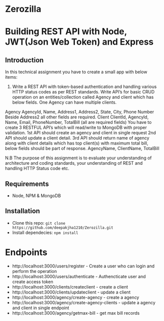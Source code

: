# Zerozilla
# Building REST API with Node, JWT(Json Web Token) and Express

## Introduction

In this technical assignment you have to create a small app with below items:

1. Write a REST API with token-based authentication and handling various HTTP status codes as per REST standards.
   Write API’s for basic CRUD operation on an entities/collection called Agency and client which has below fields. One Agency can have multiple clients.

Agency
AgencyId, Name, Address1, Address2, State, City, Phone Number
Beside Address2 all other fields are required.
Client
ClientId, AgencyId, Name, Email, PhoneNumber, TotalBill (all are required fields)
You have to create 3 RESTFUL API’s which will read/write to MongoDB with proper validation.
1st API should create an agency and client in single request
2nd API should update a client detail.
3rd API should return name of agency along with client details which has top client(s) with maximum total bill, below fields should be part of response.
AgencyName, ClientName, TotalBill

N.B The purpose of this assignment is to evaluate your understanding of architecture and coding standards, your understanding of REST and handling HTTP Status code etc.

## Requirements

- Node, NPM & MongoDB

## Installation

- Clone this repo: `git clone https://github.com/deepakjha1210/Zerozilla.git`
- Install dependecies: `npm install`

# Endpoints

- http://localhost:3000/users/register - Create a user who can login and perform the operation
- http://localhost:3000/users/authenticate - Authencticate user and create access token
- http://localhost:3000/clients/createclient - create a client
- http://localhost:3000/clients/updateclient - update a client
- http://localhost:3000/agency/create-agency - create a agency
- http://localhost:3000/agency/create-agency-clients - update a agency and client in single endpoint
- http://localhost:3000/agency/getmax-bill - get max bill records
